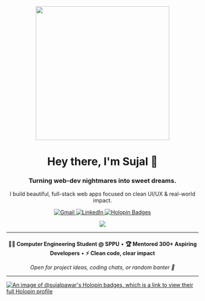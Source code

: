 <div align="center">
  <img src="https://user-images.githubusercontent.com/22107794/139580686-887df369-edb8-4bc8-b607-4fbf6d7e4866.gif" height="350px">
  <h1>Hey there, I'm Sujal 👋</h1>
  <h3>Turning web-dev nightmares into sweet dreams.</h3>
  <p>I build beautiful, full-stack web apps focused on clean UI/UX & real-world impact.</p>
</div>

<p align="center">
  <a href="mailto:sujalpawar00007@gmail.com">
    <img src="https://img.shields.io/badge/Gmail-D14836?style=for-the-badge&logo=gmail&logoColor=white" alt="Gmail">
  </a>
  <a href="https://linkedin.com/in/sujal-pawar">
    <img src="https://img.shields.io/badge/LinkedIn-0077B5?style=for-the-badge&logo=linkedin&logoColor=white" alt="LinkedIn">
  </a>
  <a href="https://holopin.io/@sujalpawar">
    <img src="https://img.shields.io/badge/Holopin-0077B5?style=for-the-badge&logo=holopin&logoColor=white&labelColor=1d1d1d" alt="Holopin Badges">
  </a>
</p>

<p align="center">
  <a href="https://skillicons.dev">
    <img src="https://skillicons.dev/icons?i=react,js,html,css,java,nodejs,express,mongodb,next,git,github,figma&perline=6" />
  </a>
</p>

---

<div align="center" style="margin:20px 0 0 0;">
  <b>👨‍💻 Computer Engineering Student @ SPPU</b> •
  <b>🏆 Mentored 300+ Aspiring Developers</b> •
  <b>⚡ Clean code, clear impact</b> <br>  
</div>


<p align="center"><i>Open for project ideas, coding chats, or random banter 💬</i></p>

---

[![An image of @sujalpawar's Holopin badges, which is a link to view their full Holopin profile](https://holopin.me/sujalpawar)](https://holopin.io/@sujalpawar)
